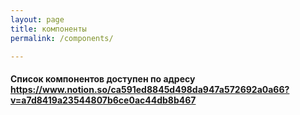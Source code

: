 ```yaml
---
layout: page
title: компоненты
permalink: /components/

---
```



<div class="container-fluid">
	<h4>Список компонентов доступен по адресу <a href='https://www.notion.so/ca591ed8845d498da947a572692a0a66?v=a7d8419a23544807b6ce0ac44db8b467' target="blank">https://www.notion.so/ca591ed8845d498da947a572692a0a66?v=a7d8419a23544807b6ce0ac44db8b467</a></h4>
</div>